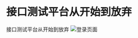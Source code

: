 # 接口测试平台从开始到放弃
接口测试平台从开始到放弃
![登录页面](https://github.com/githublitao/api_automation_test/blob/master/img/%E7%99%BB%E5%BD%95%E9%A1%B5%E9%9D%A2.png)

